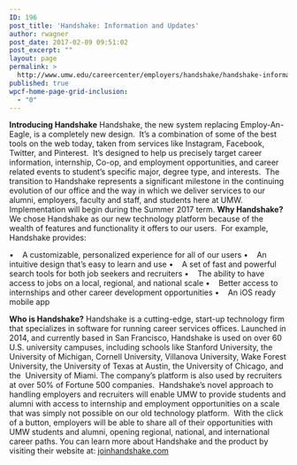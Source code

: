 ```yaml
---
ID: 196
post_title: 'Handshake: Information and Updates'
author: rwagner
post_date: 2017-02-09 09:51:02
post_excerpt: ""
layout: page
permalink: >
  http://www.umw.edu/careercenter/employers/handshake/handshake-information-updates/
published: true
wpcf-home-page-grid-inclusion:
  - "0"
---
```

<strong>Introducing Handshake</strong>
Handshake, the new system replacing Employ-An-Eagle, is a completely new design.  It’s a combination of some of the best tools on the web today, taken from services like Instagram, Facebook, Twitter, and Pinterest.  It’s designed to help us precisely target career information, internship, Co-op, and employment opportunities, and career related events to student’s specific major, degree type, and interests.  The transition to Handshake represents a significant milestone in the continuing evolution of our office and the way in which we deliver services to our alumni, employers, faculty and staff, and students here at UMW.  Implementation will begin during the Summer 2017 term.
<strong>Why Handshake?</strong>
We chose Handshake as our new technology platform because of the wealth of features and functionality it offers to our users.  For example, Handshake provides:

•    A customizable, personalized experience for all of our users
•    An intuitive design that’s easy to learn and use
•    A set of fast and powerful search tools for both job seekers and recruiters
•    The ability to have access to jobs on a local, regional, and national scale
•    Better access to internships and other career development opportunities
•    An iOS ready mobile app

<strong>Who is Handshake?</strong>
Handshake is a cutting-edge, start-up technology firm that specializes in software for running career services offices. Launched in 2014, and currently based in San Francisco, Handshake is used on over 60 U.S. university campuses, including schools like Stanford University, the University of Michigan, Cornell University, Villanova University, Wake Forest University, the University of Texas at Austin, the University of Chicago, and the  University of Miami. The company’s platform is also used by recruiters at over 50% of Fortune 500 companies.  Handshake’s novel approach to handling employers and recruiters will enable UMW to provide students and alumni with access to internship and employment opportunities on a scale that was simply not possible on our old technology platform.  With the click of a button, employers will be able to share all of their opportunities with UMW students and alumni, opening regional, national, and international career paths.
You can learn more about Handshake and the product by visiting their website at: <a href="http://www.joinhandshake.com">joinhandshake.com</a>